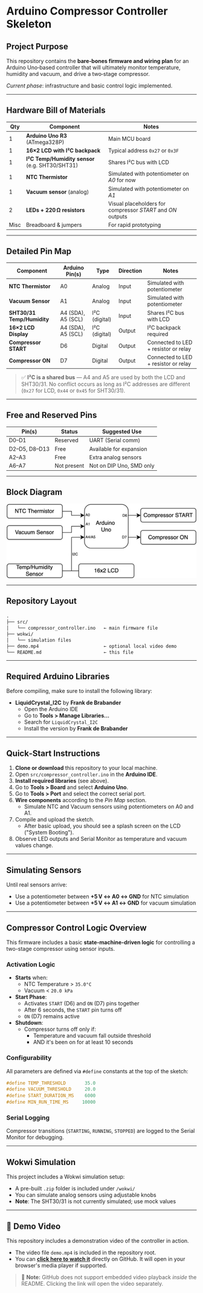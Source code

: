 # Arduino Compressor Controller Skeleton

## Project Purpose

This repository contains the **bare‑bones firmware and wiring plan** for an Arduino Uno‑based controller that will ultimately monitor temperature, humidity and vacuum, and drive a two‑stage compressor.

*Current phase*: infrastructure and basic control logic implemented.

---

## Hardware Bill of Materials

| Qty  | Component                                        | Notes                                                       |
| ---- | ------------------------------------------------ | ----------------------------------------------------------- |
| 1    | **Arduino Uno R3** (ATmega328P)                  | Main MCU board                                              |
| 1    | **16×2 LCD with I²C backpack**                   | Typical address `0x27` or `0x3F`                            |
| 1    | **I²C Temp/Humidity sensor** (e.g. SHT30/SHT31)  | Shares I²C bus with LCD                                     |
| 1    | **NTC Thermistor**                               | Simulated with potentiometer on *A0* for now                |
| 1    | **Vacuum sensor** (analog)                       | Simulated with potentiometer on *A1*                        |
| 2    | **LEDs + 220 Ω resistors**                       | Visual placeholders for compressor *START* and *ON* outputs |
| Misc | Breadboard & jumpers                             | For rapid prototyping                                       |

---

## Detailed Pin Map

| **Component**               | **Arduino Pin(s)**  | **Type**           | **Direction** | **Notes** |
|----------------------------|---------------------|--------------------|---------------|-----------|
| **NTC Thermistor**         | A0                  | Analog             | Input         | Simulated with potentiometer |
| **Vacuum Sensor**          | A1                  | Analog             | Input         | Simulated with potentiometer |
| **SHT30/31 Temp/Humidity** | A4 (SDA), A5 (SCL)   | I²C (digital)      | Input         | Shares I²C bus with LCD |
| **16×2 LCD Display**       | A4 (SDA), A5 (SCL)   | I²C (digital)      | Output        | I²C backpack required |
| **Compressor START**       | D6                  | Digital            | Output        | Connected to LED + resistor or relay |
| **Compressor ON**          | D7                  | Digital            | Output        | Connected to LED + resistor or relay |

> ✅ **I²C is a shared bus** — A4 and A5 are used by both the LCD and SHT30/31. No conflict occurs as long as I²C addresses are different (`0x27` for LCD, `0x44` or `0x45` for SHT30/31).

---

## Free and Reserved Pins

| **Pin(s)**     | **Status**   | **Suggested Use**         |
|----------------|--------------|----------------------------|
| D0–D1          | Reserved      | UART (Serial comm)         |
| D2–D5, D8–D13  | Free          | Available for expansion    |
| A2–A3          | Free          | Extra analog sensors       |
| A6–A7          | Not present   | Not on DIP Uno, SMD only   |

---

## Block Diagram

![Block Diagram](block_diagram.png)

---

## Repository Layout

```
.
├── src/
│   └── compressor_controller.ino   ← main firmware file
├── wokwi/
│   └── simulation files
├── demo.mp4                        ← optional local video demo
└── README.md                       ← this file
```

---

## Required Arduino Libraries

Before compiling, make sure to install the following library:

- **LiquidCrystal_I2C** by **Frank de Brabander**  
  - Open the Arduino IDE  
  - Go to **Tools > Manage Libraries...**  
  - Search for `LiquidCrystal_I2C`  
  - Install the version by **Frank de Brabander**

---

## Quick‑Start Instructions

1. **Clone or download** this repository to your local machine.  
2. Open `src/compressor_controller.ino` in the **Arduino IDE**.  
3. **Install required libraries** (see above).  
4. Go to **Tools > Board** and select **Arduino Uno**.  
5. Go to **Tools > Port** and select the correct serial port.  
6. **Wire components** according to the *Pin Map* section.  
   - Simulate NTC and Vacuum sensors using potentiometers on A0 and A1.  
7. Compile and upload the sketch.  
   - After basic upload, you should see a splash screen on the LCD ("System Booting").  
8. Observe LED outputs and Serial Monitor as temperature and vacuum values change.

---

## Simulating Sensors

Until real sensors arrive:

- Use a potentiometer between **+5 V ↔ A0 ↔ GND** for NTC simulation
- Use a potentiometer between **+5 V ↔ A1 ↔ GND** for vacuum simulation

---

## Compressor Control Logic Overview

This firmware includes a basic **state-machine-driven logic** for controlling a two-stage compressor using sensor inputs.

### Activation Logic

- **Starts** when:
  - NTC Temperature > `35.0°C`
  - Vacuum < `20.0 kPa`
- **Start Phase**: 
  - Activates `START` (D6) and `ON` (D7) pins together
  - After 6 seconds, the `START` pin turns off
  - `ON` (D7) remains active
- **Shutdown**:
  - Compressor turns off only if:
    - Temperature and vacuum fall outside threshold
    - AND it's been on for at least 10 seconds

### Configurability

All parameters are defined via `#define` constants at the top of the sketch:
```cpp
#define TEMP_THRESHOLD       35.0
#define VACUUM_THRESHOLD     20.0
#define START_DURATION_MS    6000
#define MIN_RUN_TIME_MS     10000
```

### Serial Logging

Compressor transitions (`STARTING`, `RUNNING`, `STOPPED`) are logged to the Serial Monitor for debugging.

---

## Wokwi Simulation

This project includes a Wokwi simulation setup:
- A pre-built `.zip` folder is included under `/wokwi/`
- You can simulate analog sensors using adjustable knobs
- **Note**: The SHT30/31 is not currently simulated; use mock values

---

## 🎥 Demo Video

This repository includes a demonstration video of the controller in action.

- The video file `demo.mp4` is included in the repository root.
- You can **[click here to watch it](demo.mp4)** directly on GitHub. It will open in your browser's media player if supported.

> 📢 **Note:** GitHub does not support embedded video playback *inside* the README. Clicking the link will open the video separately.

